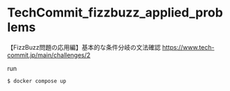 # TechCommit_fizzbuzz_applied_problems
【FizzBuzz問題の応用編】基本的な条件分岐の文法確認 https://www.tech-commit.jp/main/challenges/2

run
```shell
$ docker compose up
```
